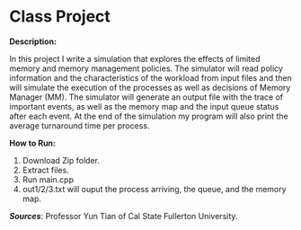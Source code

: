 # Class Project

**Description:**

  In this project I write a simulation that explores the effects of limited
  memory and memory management policies. The simulator will read policy information and the
  characteristics of the workload from input files and then will simulate the execution of the
  processes as well as decisions of Memory Manager (MM). The simulator will generate an output
  file with the trace of important events, as well as the memory map and the input queue status after
  each event. At the end of the simulation my program will also print the average turnaround time
  per process.
  
**How to Run:**
  1. Download Zip folder.
  2. Extract files.
  3. Run main.cpp
  4. out1/2/3.txt will ouput the process arriving, the queue, and the memory map.
  
***Sources***: Professor Yun Tian of Cal State Fullerton University.
